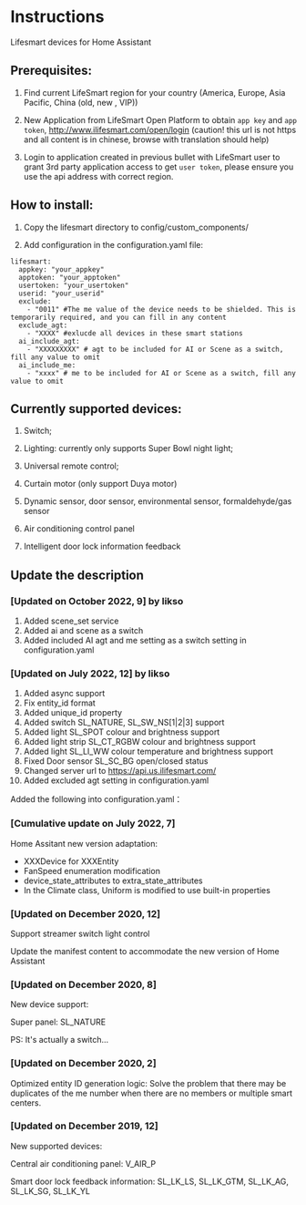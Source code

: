

Instructions
==== 
Lifesmart devices for Home Assistant

Prerequisites: 
---
1. Find current LifeSmart region for your country (America, Europe, Asia Pacific, China (old, new , VIP))

1. New Application from LifeSmart Open Platform to obtain `app key` and `app token`, http://www.ilifesmart.com/open/login (caution! this url is not https and all content is in chinese, browse with translation should help)

1. Login to application created in previous bullet with LifeSmart user to grant 3rd party application access to get `user token`, please ensure you use the api address with correct region. 


How to install:
---
1. Copy the lifesmart directory to config/custom_components/

2. Add configuration in the configuration.yaml file:

```
lifesmart:
  appkey: "your_appkey" 
  apptoken: "your_apptoken"
  usertoken: "your_usertoken" 
  userid: "your_userid"
  exclude:
    - "0011" #The me value of the device needs to be shielded. This is temporarily required, and you can fill in any content
  exclude_agt:
    - "XXXX" #exlucde all devices in these smart stations
  ai_include_agt:
    - "XXXXXXXXX" # agt to be included for AI or Scene as a switch, fill any value to omit
  ai_include_me:
    - "xxxx" # me to be included for AI or Scene as a switch, fill any value to omit
 ```
 

Currently supported devices:
---
1. Switch;

2. Lighting: currently only supports Super Bowl night light;

3. Universal remote control;

4. Curtain motor (only support Duya motor)

5. Dynamic sensor, door sensor, environmental sensor, formaldehyde/gas sensor

6. Air conditioning control panel

7. Intelligent door lock information feedback

Update the description
---

### [Updated on October 2022, 9] by likso
1. Added scene_set service
2. Added ai and scene as a switch
3. Added included AI agt and me setting as a switch setting in configuration.yaml


### [Updated on July 2022, 12] by likso
1. Added async support
2. Fix entity_id format 
3. Added unique_id property
4. Added switch SL_NATURE, SL_SW_NS[1|2|3] support
5. Added light SL_SPOT colour and brightness support
6. Added light strip SL_CT_RGBW colour and brightness support
7. Added light SL_LI_WW colour temperature and brightness support
8. Fixed Door sensor SL_SC_BG open/closed status
9. Changed server url to https://api.us.ilifesmart.com/
10. Added excluded agt setting in configuration.yaml

Added the following into configuration.yaml：

### [Cumulative update on July 2022, 7]

Home Assitant new version adaptation:
- XXXDevice for XXXEntity
- FanSpeed enumeration modification
- device_state_attributes to extra_state_attributes
- In the Climate class, Uniform is modified to use built-in properties

### [Updated on December 2020, 12]

Support streamer switch light control

Update the manifest content to accommodate the new version of Home Assistant

### [Updated on December 2020, 8]

New device support:

Super panel: SL_NATURE

PS: It's actually a switch...

### [Updated on December 2020, 2]

Optimized entity ID generation logic: Solve the problem that there may be duplicates of the me number when there are no members or multiple smart centers.

### [Updated on December 2019, 12]

New supported devices:

Central air conditioning panel: V_AIR_P

Smart door lock feedback information: SL_LK_LS, SL_LK_GTM, SL_LK_AG, SL_LK_SG, SL_LK_YL

